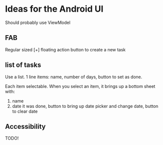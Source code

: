 # Ideas for the Android UI

Should probably use ViewModel

## FAB

Regular sized [+] floating action button to create a new task

## list of tasks

Use a list.
1 line items: name, number of days, button to set as done.

Each item selectable.
When you select an item, it brings up a bottom sheet with:

1. name
2. date it was done, button to bring up date picker and change date, button to clear date

## Accessibility

TODO!
